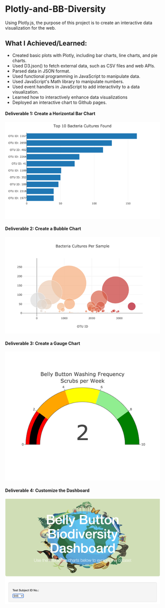 # Plotly-and-BB-Diversity
Using Plotly.js, the purpose of this project is to create an interactive data visualization for the web.

## What I Achieved/Learned:
- Created basic plots with Plotly, including bar charts, line charts, and pie charts.
- Used D3.json() to fetch external data, such as CSV files and web APIs.
- Parsed data in JSON format.
- Used functional programming in JavaScript to manipulate data.
- Used JavaScript's Math library to manipulate numbers.
- Used event handlers in JavaScript to add interactivity to a data visualization.
- Learned how to interactively enhance data visualizations
- Deployed an interactive chart to Github pages.

#### Deliverable 1: Create a Horizontal Bar Chart
![Image of *Sample* 946 on a horizontal bar chart](/Resources/barz.png)

#### Deliverable 2: Create a Bubble Chart
![Image of *Sample* 946 on a bubble chart](/Resources/bubbles.png)

#### Deliverable 3: Create a Gauge Chart
![Image of *Sample* 946's gauge chart](/Resources/gauge.png)

#### Deliverable 4: Customize the Dashboard
![Image of *Sample* 946's dashboard chart](/Resources/dashboard.png)

